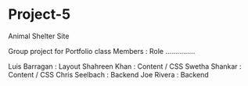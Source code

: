 # Project-5
Animal Shelter Site

Group project for Portfolio class
Members : Role
...............

Luis Barragan : Layout
Shahreen Khan : Content / CSS
Swetha Shankar : Content / CSS
Chris Seelbach : Backend
Joe Rivera : Backend
